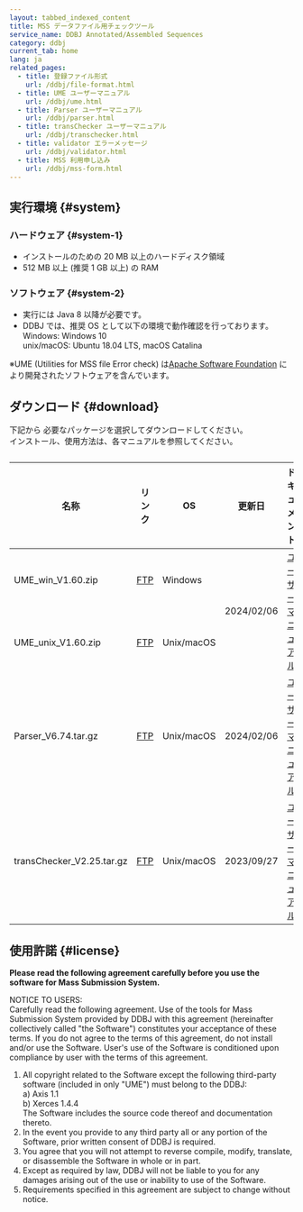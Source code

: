 ```yaml
---
layout: tabbed_indexed_content
title: MSS データファイル用チェックツール
service_name: DDBJ Annotated/Assembled Sequences
category: ddbj
current_tab: home
lang: ja
related_pages:
  - title: 登録ファイル形式
    url: /ddbj/file-format.html
  - title: UME ユーザーマニュアル
    url: /ddbj/ume.html
  - title: Parser ユーザーマニュアル
    url: /ddbj/parser.html
  - title: transChecker ユーザーマニュアル
    url: /ddbj/transchecker.html
  - title: validator エラーメッセージ
    url: /ddbj/validator.html
  - title: MSS 利用申し込み
    url: /ddbj/mss-form.html
---
```


## 実行環境  {#system}

### ハードウェア  {#system-1}

  - インストールのための 20 MB 以上のハードディスク領域
  - 512 MB 以上 (推奨 1 GB 以上) の RAM

### ソフトウェア  {#system-2}

  - 実行には Java 8 以降が必要です。
  - DDBJ では、推奨 OS として以下の環境で動作確認を行っております。  
    Windows: Windows 10  
    unix/macOS: Ubuntu 18.04 LTS, macOS Catalina

<span class="red">※</span>UME (Utilities for MSS file Error check) は[Apache Software Foundation](//www.apache.org/) により開発されたソフトウェアを含んでいます。

## ダウンロード  {#download}

下記から 必要なパッケージを選択してダウンロードしてください。  
インストール、使用方法は、各マニュアルを参照してください。

<table>
    <caption></caption> 
    <thead>
      <tr>
      <th>名称</th>
      <th>リンク</th>
      <th>OS</th>
      <th>更新日</th>
      <th>ドキュメント</th>
      <th>ファイル形式/備考</th>
      </tr>
    </thead>
    <tbody>
      <tr>
        <td>UME_win_V1.60.zip</td>
        <td><a href="https://ddbj.nig.ac.jp/public/ddbj-cib/MSS/UME_win_V1.60.zip">FTP</a></td>
        <td>Windows</td>
        <td rowspan="2">2024/02/06</td>
        <td rowspan="2"><a href="/ddbj/ume.html">ユーザーマニュアル</a></td>
        <td rowspan="2">Parser, transChecker 付属</td>
      </tr>
      <tr>
        <td>UME_unix_V1.60.zip</td>
        <td><a href="https://ddbj.nig.ac.jp/public/ddbj-cib/MSS/UME_unix_V1.60.zip">FTP</a></td>
        <td>Unix/macOS</td>
      </tr>
      <tr>
        <td>Parser_V6.74.tar.gz</td>
        <td><a href="https://ddbj.nig.ac.jp/public/ddbj-cib/MSS/Parser_V6.74.tar.gz">FTP</a></td>
        <td>Unix/macOS</td>
        <td>2024/02/06</td>
        <td><a href="/ddbj/parser.html">ユーザーマニュアル</a></td>
        <td>UME を使用する場合、不要</td>
      </tr>
      <tr>
        <td>transChecker_V2.25.tar.gz</td>
        <td><a href="https://ddbj.nig.ac.jp/public/ddbj-cib/MSS/transChecker_V2.25.tar.gz">FTP</a></td>
        <td>Unix/macOS</td>
        <td>2023/09/27</td>
        <td><a href="/ddbj/transchecker.html">ユーザーマニュアル</a></td>
        <td>UME を使用する場合、不要</td>
      </tr>
    </tbody>
</table>

## 使用許諾  {#license}

**Please read the following agreement carefully before you use the software for Mass Submission System.**

NOTICE TO USERS:  
Carefully read the following agreement. Use of the tools for Mass Submission System provided by DDBJ with this agreement (hereinafter collectively called "the Software") constitutes your acceptance of these terms. If you do not agree to the terms of this agreement, do not install and/or use the Software. User's use of the Software is conditioned upon compliance by user with the terms of this agreement.

1.  All copyright related to the Software except the following third-party software (included in only "UME") must belong to the DDBJ:  
    a) Axis 1.1  
    b) Xerces 1.4.4  
    The Software includes the source code thereof and documentation thereto.
2.  In the event you provide to any third party all or any portion of the Software, prior written consent of DDBJ is required.
3.  You agree that you will not attempt to reverse compile, modify, translate, or disassemble the Software in whole or in part.
4.  Except as required by law, DDBJ will not be liable to you for any damages arising out of the use or inability to use of the Software.
5.  Requirements specified in this agreement are subject to change without notice.
